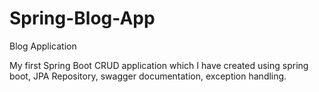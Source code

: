 # Spring-Blog-App
Blog Application

My first Spring Boot CRUD application which I have created using spring boot, JPA Repository, swagger documentation, exception handling.



